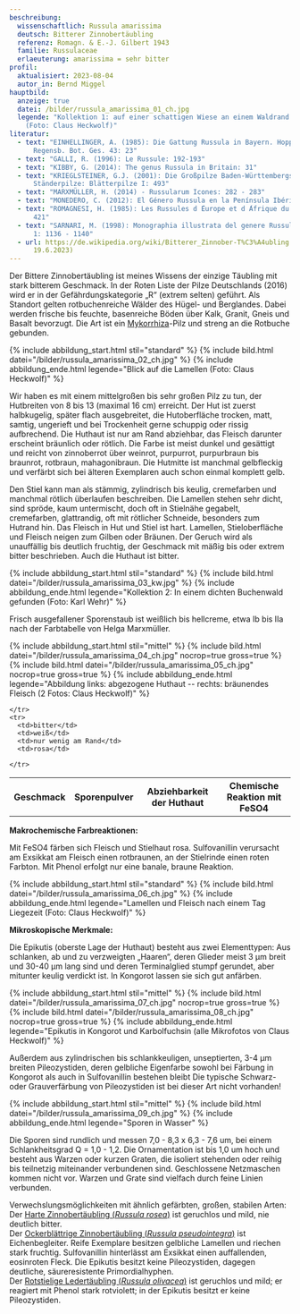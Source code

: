 ```yaml
---
beschreibung:
  wissenschaftlich: Russula amarissima
  deutsch: Bitterer Zinnobertäubling
  referenz: Romagn. & E.-J. Gilbert 1943
  familie: Russulaceae
  erlaeuterung: amarissima = sehr bitter
profil:
  aktualisiert: 2023-08-04
  autor_in: Bernd Miggel
hauptbild:
  anzeige: true
  datei: /bilder/russula_amarissima_01_ch.jpg
  legende: "Kollektion 1: auf einer schattigen Wiese an einem Waldrand gefunden
    (Foto: Claus Heckwolf)"
literatur:
  - text: "EINHELLINGER, A. (1985): Die Gattung Russula in Bayern. Hoppea, Denkschr.
      Regensb. Bot. Ges. 43: 23"
  - text: "GALLI, R. (1996): Le Russule: 192-193"
  - text: "KIBBY, G. (2014): The genus Russula in Britain: 31"
  - text: "KRIEGLSTEINER, G.J. (2001): Die Großpilze Baden-Württembergs, Bd. 2.
      Ständerpilze: Blätterpilze I: 493"
  - text: "MARXMÜLLER, H. (2014) - Russularum Icones: 282 - 283"
  - text: "MONEDERO, C. (2012): El Género Russula en la Península Ibérica: 290 - 291"
  - text: "ROMAGNESI, H. (1985): Les Russules d ́Europe et d ́Afrique du Nord: 419 -
      421"
  - text: "SARNARI, M. (1998): Monographia illustrata del genere Russula in Europa
      1: 1136 - 1140"
  - url: https://de.wikipedia.org/wiki/Bitterer_Zinnober-T%C3%A4ubling (abgerufen am
      19.6.2023)
---
```

Der Bittere Zinnobertäubling ist meines Wissens der einzige Täubling mit stark bitterem Geschmack. In der Roten Liste der Pilze Deutschlands (2016) wird er in der Gefährdungskategorie „R“ (extrem selten) geführt. Als Standort gelten rotbuchenreiche Wälder des Hügel- und Berglandes. Dabei werden frische bis feuchte, basenreiche Böden über Kalk, Granit, Gneis und Basalt bevorzugt. Die Art ist ein [Mykorrhiza](Mykorrhiza "Glossar")-Pilz und streng an die Rotbuche gebunden.

{% include abbildung_start.html stil="standard" %}
{% include bild.html datei="/bilder/russula_amarissima_02_ch.jpg" %}
{% include abbildung_ende.html legende="Blick auf die Lamellen (Foto: Claus Heckwolf)" %}

Wir haben es mit einem mittelgroßen bis sehr großen Pilz zu tun, der Hutbreiten von 8 bis 13 (maximal 16 cm) erreicht. Der Hut ist zuerst halbkugelig, später flach ausgebreitet, die Hutoberfläche trocken, matt, samtig, ungerieft und bei Trockenheit gerne schuppig oder rissig aufbrechend. Die Huthaut ist nur am Rand abziehbar, das Fleisch darunter erscheint bräunlich oder rötlich. Die Farbe ist meist dunkel und gesättigt und reicht von zinnoberrot über weinrot, purpurrot, purpurbraun bis braunrot, rotbraun, mahagonibraun. Die Hutmitte ist manchmal gelbfleckig und verfärbt sich bei älteren Exemplaren auch schon einmal komplett gelb.

Den Stiel kann man als stämmig, zylindrisch bis keulig, cremefarben und manchmal rötlich überlaufen beschreiben. Die Lamellen stehen sehr dicht, sind spröde, kaum untermischt, doch oft in Stielnähe gegabelt, cremefarben, glattrandig, oft mit rötlicher Schneide, besonders zum Hutrand hin. Das Fleisch in Hut und Stiel ist hart. Lamellen, Stieloberfläche und Fleisch neigen zum Gilben oder Bräunen. Der Geruch wird als unauffällig bis deutlich fruchtig, der Geschmack mit mäßig bis oder extrem bitter beschrieben. Auch die Huthaut ist bitter.

{% include abbildung_start.html stil="standard" %}
{% include bild.html datei="/bilder/russula_amarissima_03_kw.jpg" %}
{% include abbildung_ende.html legende="Kollektion 2: In einem dichten Buchenwald gefunden (Foto: Karl Wehr)" %}

Frisch ausgefallener Sporenstaub ist weißlich bis hellcreme, etwa Ib bis IIa nach der Farbtabelle von Helga Marxmüller.

{% include abbildung_start.html stil="mittel" %}
{% include bild.html datei="/bilder/russula_amarissima_04_ch.jpg" nocrop=true gross=true %}
{% include bild.html datei="/bilder/russula_amarissima_05_ch.jpg" nocrop=true gross=true %}
{% include abbildung_ende.html legende="Abbildung links: abgezogene Huthaut -- rechts: bräunendes Fleisch (2 Fotos: Claus Heckwolf)" %}

<div class="table-responsive">
  <table class="table taeubling">
    <tr>
      <th rowspan="2">Geschmack</th>
      <th rowspan="2">Sporenpulver</th>
      <th rowspan="2">Abziehbarkeit der Huthaut</th>
      <th colspan="3" class="text-center">Chemische Reaktion mit FeSO4</th>
    </tr>
    <tr>
      
      
    </tr>
    <tr>
      <td>bitter</td>
      <td>weiß</td>
      <td>nur wenig am Rand</td>
      <td>rosa</td>
       
    </tr>
  </table>
</div>

**Makrochemische Farbreaktionen:**  

Mit FeSO4 färben sich Fleisch und Stielhaut rosa. Sulfovanillin verursacht am Exsikkat am Fleisch einen rotbraunen, an der Stielrinde einen roten Farbton.
Mit Phenol erfolgt nur eine banale, braune Reaktion.

{% include abbildung_start.html stil="standard" %}
{% include bild.html datei="/bilder/russula_amarissima_06_ch.jpg" %}
{% include abbildung_ende.html legende="Lamellen und Fleisch nach einem Tag Liegezeit (Foto: Claus Heckwolf)" %}

**Mikroskopische Merkmale:**

Die Epikutis (oberste Lage der Huthaut) besteht aus zwei Elementtypen:
Aus schlanken, ab und zu verzweigten „Haaren“, deren Glieder meist 3 µm breit und 30-40 µm lang sind und deren Terminalglied stumpf gerundet, aber mitunter keulig verdickt ist. In Kongorot lassen sie sich gut anfärben.

{% include abbildung_start.html stil="mittel" %}
{% include bild.html datei="/bilder/russula_amarissima_07_ch.jpg" nocrop=true gross=true %}
{% include bild.html datei="/bilder/russula_amarissima_08_ch.jpg" nocrop=true gross=true %}
{% include abbildung_ende.html legende="Epikutis in Kongorot und Karbolfuchsin (alle Mikrofotos von Claus Heckwolf)" %}

Außerdem aus  zylindrischen bis schlankkeuligen, unseptierten, 3-4 µm breiten Pileozystiden, deren gelbliche Eigenfarbe sowohl bei Färbung in Kongorot als auch in Sulfovanillin bestehen bleibt Die typische Schwarz- oder Grauverfärbung von Pileozystiden ist bei dieser Art nicht vorhanden!

{% include abbildung_start.html stil="mittel" %}
{% include bild.html datei="/bilder/russula_amarissima_09_ch.jpg" %}
{% include abbildung_ende.html legende="Sporen in Wasser" %}

Die Sporen sind rundlich und messen 7,0 - 8,3 x 6,3 - 7,6 um, bei einem Schlankheitsgrad Q = 1,0 - 1,2. Die Ornamentation ist bis 1,0 um hoch und besteht aus Warzen oder kurzen Graten, die isoliert stehenden oder reihig bis teilnetzig miteinander verbundenen sind. Geschlossene Netzmaschen kommen nicht vor. Warzen und Grate sind vielfach durch feine Linien verbunden.

Verwechslungsmöglichkeiten mit ähnlich gefärbten, großen, stabilen Arten:\
Der [Harte Zinnobertäubling (*Russula rosea*)](/pilze/russula-rosea-harter-zinnobertäubling) ist geruchlos und mild, nie deutlich bitter.\
Der [Ockerblättrige Zinnobertäubling (*Russula pseudointegra*)](/pilze/russula-pseudointegra-ockerblättriger-zinnobertäubling) ist Eichenbegleiter. Reife Exemplare besitzen gelbliche Lamellen und riechen stark fruchtig. Sulfovanillin hinterlässt am Exsikkat einen auffallenden, eosinroten Fleck. Die Epikutis besitzt keine Pileozystiden, dagegen deutliche, säureresistente Primordialhyphen.\
Der [Rotstielige Ledertäubling (*Russula olivacea*)](/pilze/russula-olivacea-rotstieliger-ledertäubling) ist geruchlos und mild; er reagiert mit Phenol stark rotviolett; in der Epikutis besitzt er keine Pileozystiden.